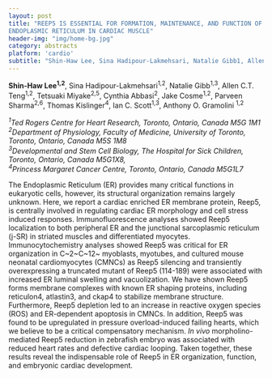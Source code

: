 ```yaml
---
layout: post
title: "REEP5 IS ESSENTIAL FOR FORMATION, MAINTENANCE, AND FUNCTION OF THE
ENDOPLASMIC RETICULUM IN CARDIAC MUSCLE"
header-img: "img/home-bg.jpg"
category: abstracts
platform: 'cardio'
subtitle: "Shin-Haw Lee, Sina Hadipour-Lakmehsari, Natalie Gibb1, Allen C.T. Teng, Tetsuaki Miyake, Cynthia Abbasi, Jake Cosme, Parveen Sharma, Thomas Kislinger, Ian C. Scott, Anthony O. Gramolini"
---
```

**Shin-Haw Lee<sup>1,2</sup>**, Sina Hadipour-Lakmehsari<sup>1,2</sup>, Natalie
Gibb<sup>1,3</sup>, Allen C.T. Teng<sup>1,2</sup>, Tetsuaki Miyake<sup>2,5</sup>, Cynthia Abbasi<sup>2</sup>, Jake Cosme<sup>1,2</sup>, Parveen Sharma<sup>2,6</sup>, Thomas Kislinger<sup>4</sup>, Ian C. Scott<sup>1,3</sup>, Anthony O. Gramolini <sup>1,2</sup> 

_<sup>1</sup>Ted Rogers Centre for Heart Research, Toronto, Ontario, Canada M5G
1M1  
<sup>2</sup>Department of Physiology, Faculty of Medicine, University of
Toronto, Toronto, Ontario, Canada M5S 1M8  
<sup>3</sup>Developmental and Stem Cell Biology, The Hospital for Sick Children,
Toronto, Ontario, Canada M5G1X8,  
<sup>4</sup>Princess Margaret Cancer Centre, Toronto, Ontario, Canada M5G1L7_

The Endoplasmic Reticulum (ER) provides many critical functions in
eukaryotic cells, however, its structural organization remains largely
unknown. Here, we report a cardiac enriched ER membrane protein, Reep5,
is centrally involved in regulating cardiac ER morphology and cell
stress induced responses. Immunofluorescence analyses showed Reep5
localization to both peripheral ER and the junctional sarcoplasmic
reticulum (j-SR) in striated muscles and differentiated myocytes.
Immunocytochemistry analyses showed Reep5 was critical for ER
organization in C~2~C~12~ myoblasts, myotubes, and cultured mouse
neonatal cardiomyocytes (CMNCs) as Reep5 silencing and transiently
overexpressing a truncated mutant of Reep5 (114-189) were associated
with increased ER luminal swelling and vacuolization. We have shown
Reep5 forms membrane complexes with known ER shaping proteins, including
reticulon4, atlastin3, and ckap4 to stabilize membrane structure.
Furthermore, Reep5 depletion led to an increase in reactive oxygen
species (ROS) and ER-dependent apoptosis in CMNCs. In addition, Reep5
was found to be upregulated in pressure overload-induced failing hearts,
which we believe to be a critical compensatory mechanism. *In vivo*
morpholino-mediated Reep5 reduction in zebrafish embryo was associated
with reduced heart rates and defective cardiac looping. Taken together,
these results reveal the indispensable role of Reep5 in ER organization,
function, and embryonic cardiac development. 

